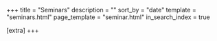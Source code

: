 +++
title = "Seminars"
description = ""
sort_by = "date"
template = "seminars.html"
page_template = "seminar.html"
in_search_index = true

[extra]
+++